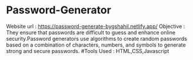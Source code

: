# Password-Generator
Website url : https://password-generate-bygshahil.netlify.app/
Objective : They ensure that passwords are difficult to guess and enhance online security.Password generators use algorithms to create random passwords based on a combination of characters, numbers, and symbols to generate strong and secure passwords.
#Tools Used :  HTML,CSS,Javascript
